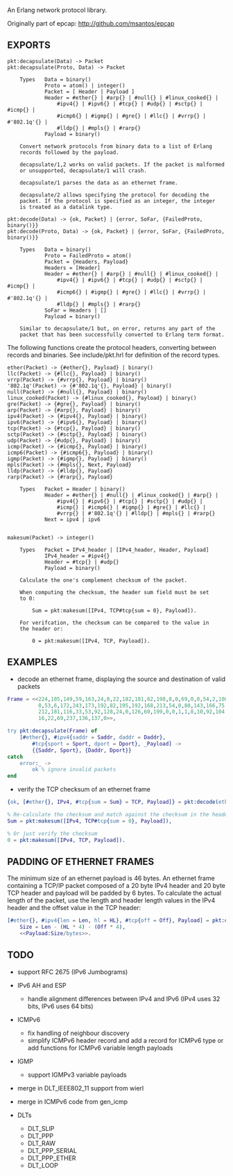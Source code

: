 
An Erlang network protocol library.

Originally part of epcap:
<http://github.com/msantos/epcap>


## EXPORTS

    pkt:decapsulate(Data) -> Packet
    pkt:decapsulate(Proto, Data) -> Packet

        Types   Data = binary()
                Proto = atom() | integer()
                Packet = [ Header | Payload ]
                Header = #ether{} | #arp{} | #null{} | #linux_cooked{} |
                    #ipv4{} | #ipv6{} | #tcp{} | #udp{} | #sctp{} | #icmp{} |
                    #icmp6{} | #igmp{} | #gre{} | #llc{} | #vrrp{} | #'802.1q'{} |
                    #lldp{} | #mpls{} | #rarp{}
                Payload = binary()

        Convert network protocols from binary data to a list of Erlang
        records followed by the payload.

        decapsulate/1,2 works on valid packets. If the packet is malformed
        or unsupported, decapsulate/1 will crash.

        decapsulate/1 parses the data as an ethernet frame.

        decapsulate/2 allows specifying the protocol for decoding the
        packet. If the protocol is specified as an integer, the integer
        is treated as a datalink type.

    pkt:decode(Data) -> {ok, Packet} | {error, SoFar, {FailedProto, binary()}}
    pkt:decode(Proto, Data) -> {ok, Packet} | {error, SoFar, {FailedProto, binary()}}

        Types   Data = binary()
                Proto = FailedProto = atom()
                Packet = {Headers, Payload}
                Headers = [Header]
                Header = #ether{} | #arp{} | #null{} | #linux_cooked{} |
                    #ipv4{} | #ipv6{} | #tcp{} | #udp{} | #sctp{} | #icmp{} |
                    #icmp6{} | #igmp{} | #gre{} | #llc{} | #vrrp{} | #'802.1q'{} |
                    #lldp{} | #mpls{} | #rarp{}
                SoFar = Headers | []
                Payload = binary()

        Similar to decapsulate/1 but, on error, returns any part of the
        packet that has been successfully converted to Erlang term format.

The following functions create the protocol headers, converting between
records and binaries. See include/pkt.hrl for definition of the record
types.

    ether(Packet) -> {#ether{}, Payload} | binary()
    llc(Packet) -> {#llc{}, Payload} | binary()
    vrrp(Packet) -> {#vrrp{}, Payload} | binary()
    '802.1q'(Packet) -> {#'802.1q'{}, Payload} | binary()
    null(Packet) -> {#null{}, Payload} | binary()
    linux_cooked(Packet) -> {#linux_cooked{}, Payload} | binary()
    gre(Packet) -> {#gre{}, Payload} | binary()
    arp(Packet) -> {#arp{}, Payload} | binary()
    ipv4(Packet) -> {#ipv4{}, Payload} | binary()
    ipv6(Packet) -> {#ipv6{}, Payload} | binary()
    tcp(Packet) -> {#tcp{}, Payload} | binary()
    sctp(Packet) -> {#sctp{}, Payload} | binary()
    udp(Packet) -> {#udp{}, Payload} | binary()
    icmp(Packet) -> {#icmp{}, Payload} | binary()
    icmp6(Packet) -> {#icmp6{}, Payload} | binary()
    igmp(Packet) -> {#igmp{}, Payload} | binary()
    mpls(Packet) -> {#mpls{}, Next, Payload}
    lldp(Packet) -> {#lldp{}, Payload}
    rarp(Packet) -> {#rarp{}, Payload}

        Types   Packet = Header | binary()
                Header = #ether{} | #null{} | #linux_cooked{} | #arp{} |
                    #ipv4{} | #ipv6{} | #tcp{} | #sctp{} | #udp{} |
                    #icmp{} | #icmp6{} | #igmp{} | #gre{} | #llc{} |
                    #vrrp{} | #'802.1q'{} | #lldp{} | #mpls{} | #rarp{}
                Next = ipv4 | ipv6


    makesum(Packet) -> integer()

        Types   Packet = IPv4_header | [IPv4_header, Header, Payload]
                IPv4_header = #ipv4{}
                Header = #tcp{} | #udp{}
                Payload = binary()

        Calculate the one's complement checksum of the packet.

        When computing the checksum, the header sum field must be set
        to 0:

            Sum = pkt:makesum([IPv4, TCP#tcp{sum = 0}, Payload]).

        For verifcation, the checksum can be compared to the value in
        the header or:

            0 = pkt:makesum([IPv4, TCP, Payload]).

## EXAMPLES

* decode an ethernet frame, displaying the source and destination of
  valid packets

```erlang
Frame = <<224,105,149,59,163,24,0,22,182,181,62,198,8,0,69,0,0,54,2,108,64,
          0,53,6,172,243,173,192,82,195,192,168,213,54,0,80,143,166,75,154,
          212,181,116,33,53,92,128,24,0,126,60,199,0,0,1,1,8,10,92,104,96,
          16,22,69,237,136,137,0>>,

try pkt:decapsulate(Frame) of
    [#ether{}, #ipv4{saddr = Saddr, daddr = Daddr},
        #tcp{sport = Sport, dport = Dport}, _Payload] ->
        {{Saddr, Sport}, {Daddr, Dport}}
catch
    error:_ ->
        ok % ignore invalid packets
end
```

* verify the TCP checksum of an ethernet frame

```erlang
{ok, [#ether{}, IPv4, #tcp{sum = Sum} = TCP, Payload]} = pkt:decode(ether, Frame),

% Re-calculate the checksum and match against the checksum in the header
Sum = pkt:makesum([IPv4, TCP#tcp{sum = 0}, Payload]),

% Or just verify the checksum
0 = pkt:makesum([IPv4, TCP, Payload]).
```

## PADDING OF ETHERNET FRAMES

The minimum size of an ethernet payload is 46 bytes. An ethernet frame
containing a TCP/IP packet composed of a 20 byte IPv4 header and 20 byte
TCP header and payload will be padded by 6 bytes. To calculate the actual
length of the packet, use the length and header length values in the IPv4
header and the offset value in the TCP header:

```erlang
[#ether{}, #ipv4{len = Len, hl = HL}, #tcp{off = Off}, Payload] = pkt:decapsulate(Frame),
    Size = Len - (HL * 4) - (Off * 4),
    <<Payload:Size/bytes>>.
```

## TODO

* support RFC 2675 (IPv6 Jumbograms)

* IPv6 AH and ESP
    * handle alignment differences between IPv4 and IPv6 (IPv4 uses 32
      bits, IPv6 uses 64 bits)

* ICMPv6
    * fix handling of neighbour discovery
    * simplify ICMPv6 header record and add a record for ICMPv6 type or
      add functions for ICMPv6 variable length payloads

* IGMP
    * support IGMPv3 variable payloads

* merge in DLT\_IEEE802\_11 support from wierl

* merge in ICMPv6 code from gen_icmp

* DLTs
    * DLT_SLIP
    * DLT_PPP
    * DLT_RAW
    * DLT\_PPP\_SERIAL
    * DLT\_PPP\_ETHER
    * DLT_LOOP
